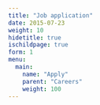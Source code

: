 ```yaml
---
title: "Job application"
date: 2015-07-23
weight: 10
hidetitle: true
ischildpage: true
form: 1
menu:
  main:
    name: "Apply"
    parent: "Careers"
    weight: 100
---
```

